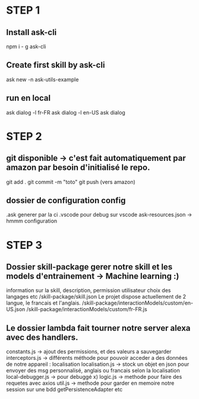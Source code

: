 # STEP 1

## Install ask-cli 
npm i - g ask-cli

## Create first skill by ask-cli 
ask new -n ask-utils-example

## run en local 
ask dialog -l fr-FR 
ask dialog -l en-US
ask dialog  

# STEP 2

## git disponible -> c'est fait automatiquement par amazon par besoin d'initialisé le repo.
git add .
git commit -m "toto"
git push (vers amazon)

## dossier de configuration config 
.ask generer par la ci 
.vscode pour debug sur vscode
ask-resources.json -> hmmm configuration

# STEP 3

## Dossier skill-package  gerer notre skill et les models d'entrainement -> Machine learning :)
information sur la skill, description, permission utilisateur choix des langages etc
/skill-package/skill.json
Le projet dispose actuellement de 2 langue, le francais et l'anglais.
/skill-package/interactionModels/custom/en-US.json
/skill-package/interactionModels/custom/fr-FR.js

## Le dossier lambda fait tourner notre server alexa avec des handlers.
constants.js -> ajout des permissions, et des valeurs a sauvegarder
interceptors.js -> différents méthode pour pouvoir acceder a des données de notre appareil : localisation
localisation.js -> stock un objet en json pour envoyer des msg personnalisé, anglais ou francais selon la localisation
local-debugger.js -> pour debuggé x)
logic.js -> methode pour faire des requetes avec axios
util.js -> methode pour garder en memoire notre session sur une bdd getPersistenceAdapter etc